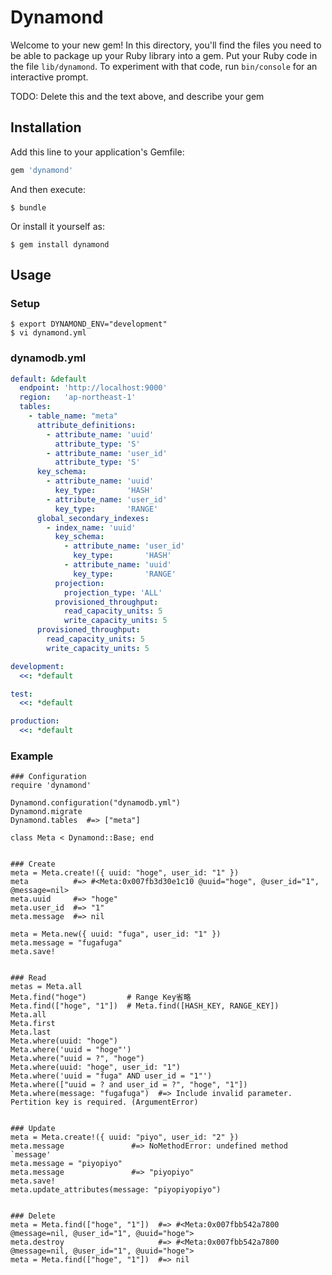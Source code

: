 # Dynamond

Welcome to your new gem! In this directory, you'll find the files you need to be able to package up your Ruby library into a gem. Put your Ruby code in the file `lib/dynamond`. To experiment with that code, run `bin/console` for an interactive prompt.

TODO: Delete this and the text above, and describe your gem

## Installation

Add this line to your application's Gemfile:

```ruby
gem 'dynamond'
```

And then execute:

    $ bundle

Or install it yourself as:

    $ gem install dynamond

## Usage

### Setup

```
$ export DYNAMOND_ENV="development"
$ vi dynamond.yml
```

### dynamodb.yml

```dynamodb.yml
default: &default
  endpoint: 'http://localhost:9000'
  region:   'ap-northeast-1'
  tables:
    - table_name: "meta"
      attribute_definitions:
        - attribute_name: 'uuid'
          attribute_type: 'S'
        - attribute_name: 'user_id'
          attribute_type: 'S'
      key_schema:
        - attribute_name: 'uuid'
          key_type:       'HASH'
        - attribute_name: 'user_id'
          key_type:       'RANGE'
      global_secondary_indexes:
        - index_name: 'uuid'
          key_schema:
            - attribute_name: 'user_id'
              key_type:       'HASH'
            - attribute_name: 'uuid'
              key_type:       'RANGE'
          projection:
            projection_type: 'ALL'
          provisioned_throughput:
            read_capacity_units: 5
            write_capacity_units: 5
      provisioned_throughput:
        read_capacity_units: 5
        write_capacity_units: 5

development:
  <<: *default

test:
  <<: *default

production:
  <<: *default
```

### Example

```
### Configuration
require 'dynamond'

Dynamond.configuration("dynamodb.yml")
Dynamond.migrate
Dynamond.tables  #=> ["meta"]

class Meta < Dynamond::Base; end


### Create
meta = Meta.create!({ uuid: "hoge", user_id: "1" })
meta          #=> #<Meta:0x007fb3d30e1c10 @uuid="hoge", @user_id="1", @message=nil>
meta.uuid     #=> "hoge"
meta.user_id  #=> "1"
meta.message  #=> nil

meta = Meta.new({ uuid: "fuga", user_id: "1" })
meta.message = "fugafuga"
meta.save!


### Read
metas = Meta.all
Meta.find("hoge")         # Range Key省略
Meta.find(["hoge", "1"])  # Meta.find([HASH_KEY, RANGE_KEY])
Meta.all
Meta.first
Meta.last
Meta.where(uuid: "hoge")
Meta.where('uuid = "hoge"')
Meta.where("uuid = ?", "hoge")
Meta.where(uuid: "hoge", user_id: "1")
Meta.where('uuid = "fuga" AND user_id = "1"') 
Meta.where(["uuid = ? and user_id = ?", "hoge", "1"])
Meta.where(message: "fugafuga")  #=> Include invalid parameter. Pertition key is required. (ArgumentError)


### Update
meta = Meta.create!({ uuid: "piyo", user_id: "2" })
meta.message               #=> NoMethodError: undefined method `message'
meta.message = "piyopiyo"
meta.message               #=> "piyopiyo"
meta.save!
meta.update_attributes(message: "piyopiyopiyo")


### Delete
meta = Meta.find(["hoge", "1"])  #=> #<Meta:0x007fbb542a7800 @message=nil, @user_id="1", @uuid="hoge">
meta.destroy                     #=> #<Meta:0x007fbb542a7800 @message=nil, @user_id="1", @uuid="hoge">
meta = Meta.find(["hoge", "1"])  #=> nil
```
